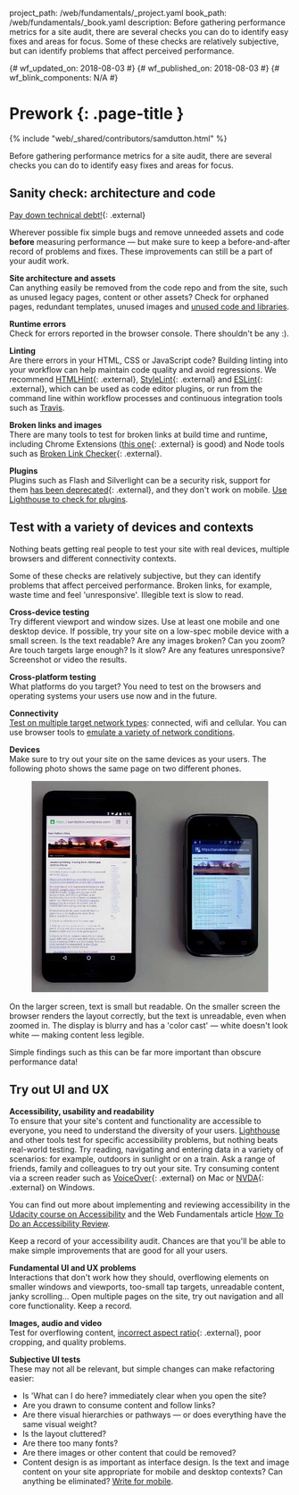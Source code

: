project_path: /web/fundamentals/_project.yaml
book_path: /web/fundamentals/_book.yaml
description: Before gathering performance metrics for a site audit, there are several checks you can do to identify easy fixes and areas for focus. Some of these checks are relatively subjective, but can identify problems that affect perceived performance.

{# wf_updated_on: 2018-08-03 #}
{# wf_published_on: 2018-08-03 #}
{# wf_blink_components: N/A #}

# Prework {: .page-title }

{% include "web/_shared/contributors/samdutton.html" %}

Before gathering performance metrics for a site audit, there are several checks you can do to
identify easy fixes and areas for focus.

## Sanity check: architecture and code

[Pay down technical debt!](http://wiki.c2.com/?TechnicalDebt){: .external}

Wherever possible fix simple bugs and remove unneeded assets and code <strong>before</strong>
measuring performance — but make sure to keep a before-and-after record of problems and fixes. These
improvements can still be a part of your audit work.

**Site architecture and assets**<br> Can anything easily be removed from the code repo and from the
site, such as unused legacy pages, content or other assets? Check for orphaned pages, redundant
templates, unused images and [unused code and
libraries](/web/updates/2017/04/devtools-release-notes#coverage).

**Runtime errors**<br> Check for errors reported in the browser console. There shouldn't be any :).

**Linting**<br> Are there errors in your HTML, CSS or JavaScript code? Building linting into your
workflow can help maintain code quality and avoid regressions. We recommend
[HTMLHint](http://htmlhint.com/){: .external}, [StyleLint](https://stylelint.io){: .external} and
[ESLint](http://eslint.org/){: .external}, which can be used as code editor plugins, or run from
the command line within workflow processes and continuous integration tools such as
[Travis](https://travis-ci.org/).

**Broken links and images**<br> There are many tools to test for broken links at build time and
runtime, including Chrome Extensions
([this one](https://chrome.google.com/webstore/detail/check-my-links/ojkcdipcgfaekbeaelaapakgnjflfglf){: .external}
is good) and Node tools such as
[Broken Link Checker](https://github.com/stevenvachon/broken-link-checker){: .external}.

**Plugins**<br> Plugins such as Flash and Silverlight can be a security risk, support for them
[has been deprecated](https://blog.chromium.org/2014/11/the-final-countdown-for-npapi.html){: .external},
and they don't work on mobile. [Use Lighthouse to check for
plugins](/web/tools/lighthouse/audits/plugins).

## Test with a variety of devices and contexts

Nothing beats getting real people to test your site with real devices, multiple browsers and
different connectivity contexts.

Some of these checks are relatively subjective, but they can identify problems that affect perceived
performance. Broken links, for example, waste time and feel 'unresponsive'. Illegible text is slow
to read.

**Cross-device testing**<br> Try different viewport and window sizes. Use at least one mobile and
one desktop device. If possible, try your site on a low-spec mobile device with a small screen. Is
the text readable? Are any images broken? Can you zoom? Are touch targets large enough? Is it slow?
Are any features unresponsive? Screenshot or video the results.

**Cross-platform testing**<br> What platforms do you target? You need to test on the browsers and
operating systems your users use now and in the future.

**Connectivity**<br> [Test on multiple target
network types](/web/fundamentals/performance/poor-connectivity/#testing): connected, wifi and
cellular. You can use browser tools to [emulate a variety of network
conditions](/web/tools/chrome-devtools/network-performance/network-conditions).

**Devices**<br> Make sure to try out your site on the same devices as your users. The following
photo shows the same page on two different phones.

<figure>   <img src="images/two-devices.jpg" alt="Blog post page running on a high spec and a low
spec phone"> </figure>

On the larger screen, text is small but readable. On the smaller screen the browser renders the
layout correctly, but the text is unreadable, even when zoomed in. The display is blurry and has a
'color cast' — white doesn't look white — making content less legible.

Simple findings such as this can be far more important than obscure performance data!


## Try out UI and UX

**Accessibility, usability and readability**<br> To ensure that your site's content and
functionality are accessible to everyone, you need to understand the diversity of your users.
[Lighthouse](/web/tools/lighthouse/) and other tools test for specific
accessibility problems, but nothing beats real-world testing. Try reading, navigating and entering
data in a variety of scenarios: for example, outdoors in sunlight or on a train. Ask a range of
friends, family and colleagues to try out your site. Try consuming content via a screen reader such
as [VoiceOver](https://www.youtube.com/watch?v=5R-6WvAihms&list=PLNYkxOF6rcICWx0C9LVWWVqvHlYJyqw7g&index=6){: .external}
on Mac or
[NVDA](https://www.youtube.com/watch?v=Jao3s_CwdRU&list=PLNYkxOF6rcICWx0C9LVWWVqvHlYJyqw7g&index=4){: .external}
on Windows.

You can find out more about implementing and reviewing accessibility in the [Udacity course on
Accessibility](/web/fundamentals/accessibility/) and the Web
Fundamentals article [How To Do an Accessibility
Review](/web/fundamentals/accessibility/how-to-review).

Keep a record of your accessibility audit. Chances are that you'll be able to make simple
improvements that are good for all your users.

**Fundamental UI and UX problems**<br> Interactions that don't work how they should, overflowing
elements on smaller windows and viewports, too-small tap targets, unreadable content, janky
scrolling... Open multiple pages on the site, try out navigation and all core functionality. Keep a
record.

**Images, audio and video**<br> Test for overflowing content, [incorrect aspect ratio](https://chrome.google.com/webstore/detail/image-checker/bacnicogfgpigmmenfiplfiofpkocpii){: .external},
poor cropping, and quality problems.

**Subjective UI tests**<br>
These may not all be relevant, but simple changes can make refactoring easier:

* Is 'What can I do here? immediately clear when you open the site?
* Are you drawn to consume content and follow links?
* Are there visual hierarchies or pathways — or does everything have the same visual weight?
* Is the layout cluttered?
* Are there too many fonts?
* Are there images or other content that could be removed?
* Content design is as important as interface design. Is the text and image content on your site
appropriate for mobile and desktop contexts? Can anything be eliminated?
[Write for mobile](/web/fundamentals/design-and-ui/responsive/content).

